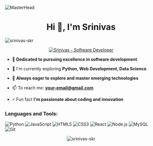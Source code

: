 ![MasterHead](https://iili.io/JU1Yhg4.gif)
<h1 align="center">Hi 👋, I'm Srinivas</h1>

<p align="left"> <img src="https://komarev.com/ghpvc/?username=srinivas-skr&label=Profile%20views&color=0e75b6&style=flat-square" alt="srinivas-skr" /> </p>

<p align="center">
  <a href="https://github.com/srinivas-skr">
    <img src="https://readme-typing-svg.herokuapp.com?font=Fira+Code&weight=600&size=26&pause=1000&color=FFFFFF&background=0D1117_161B22¢er=true&vCenter=true&width=550&lines=Srinivas+%7C+Software+Developer;Building+Elegant+Solutions+with+Code;Passionate+about+Python%2C+Web+%26+Data+Science" alt="Srinivas - Software Developer" />
  </a>
</p>

- 🙌 **Dedicated to pursuing excellence in software development**
  
- 🌱 I'm currently exploring **Python, Web Development, Data Science**

- 💖 **Always eager to explore and master emerging technologies**

- 📫 To reach me: **your-email@gmail.com**

- ⚡ Fun fact **I'm passionate about coding and innovation**

<h3 align="left">Languages and Tools:</h3>
<p align="left"> 
  <img src="https://img.shields.io/badge/Python-3776AB?style=for-the-badge&logo=python&logoColor=white" alt="Python"/>
  <img src="https://img.shields.io/badge/JavaScript-F7DF1E?style=for-the-badge&logo=javascript&logoColor=black" alt="JavaScript"/>
  <img src="https://img.shields.io/badge/HTML5-E34F26?style=for-the-badge&logo=html5&logoColor=white" alt="HTML5"/>
  <img src="https://img.shields.io/badge/CSS3-1572B6?style=for-the-badge&logo=css3&logoColor=white" alt="CSS3"/>
  <img src="https://img.shields.io/badge/React-20232A?style=for-the-badge&logo=react&logoColor=61DAFB" alt="React"/>
  <img src="https://img.shields.io/badge/Node.js-339933?style=for-the-badge&logo=nodedotjs&logoColor=white" alt="Node.js"/>
  <img src="https://img.shields.io/badge/MySQL-4479A1?style=for-the-badge&logo=mysql&logoColor=white" alt="MySQL"/>
  <img src="https://img.shields.io/badge/Git-F05032?style=for-the-badge&logo=git&logoColor=white" alt="Git"/>
</p>

<div align="center">
  <img src="https://github-readme-stats.vercel.app/api/top-langs?username=srinivas-skr&show_icons=true&locale=en&theme=vision-friendly-dark" alt="srinivas-skr" />
</div>
